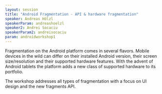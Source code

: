 ```yaml
---
layout: session
title: "Android Fragmentation - API & hardware fragmentation"
speaker: Andreas Hölzl
speakerParam: andreashoelzl
speaker2: Andrei Socaciu
speakerParam2: andreisocaciu
param: androidworkshop1
---
```


Fragmentation on the Android platform comes in several flavors.
Mobile devices in the wild can differ on their installed Android version, their screen size/resolution and their supported hardware features.
With the advent of Android tablets the platform adds a new class of supported hardware to its portfolio.

The workshop addresses all types of fragmentation with a focus on UI design and the new fragments API.